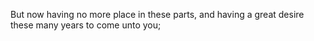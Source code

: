 But now having no more place in these parts, and having a great desire these many years to come unto you;
